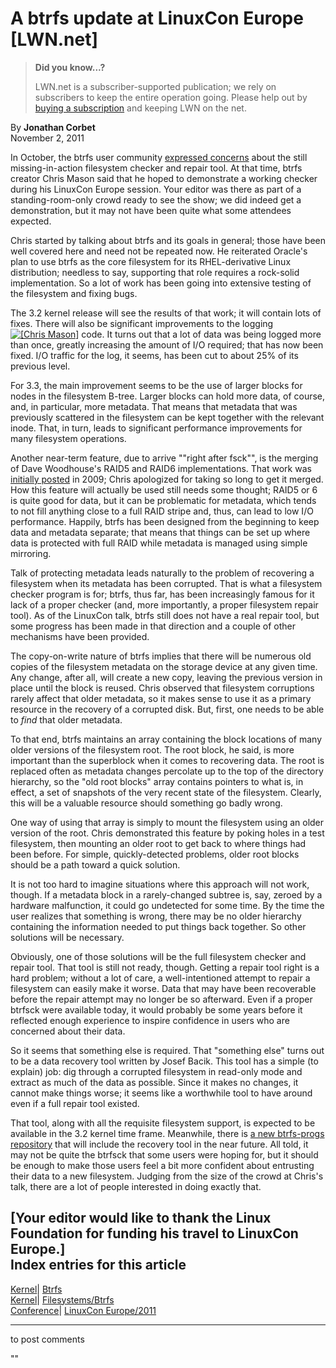 # A btrfs update at LinuxCon Europe [LWN.net]

> **Did you know...?**
> 
> LWN.net is a subscriber-supported publication; we rely on subscribers to keep the entire operation going. Please help out by [buying a subscription](/Promo/nst-nag4/subscribe) and keeping LWN on the net. 

By **Jonathan Corbet**  
November 2, 2011 

In October, the btrfs user community [expressed concerns](/Articles/462543/) about the still missing-in-action filesystem checker and repair tool. At that time, btrfs creator Chris Mason said that he hoped to demonstrate a working checker during his LinuxCon Europe session. Your editor was there as part of a standing-room-only crowd ready to see the show; we did indeed get a demonstration, but it may not have been quite what some attendees expected. 

Chris started by talking about btrfs and its goals in general; those have been well covered here and need not be repeated now. He reiterated Oracle's plan to use btrfs as the core filesystem for its RHEL-derivative Linux distribution; needless to say, supporting that role requires a rock-solid implementation. So a lot of work has been going into extensive testing of the filesystem and fixing bugs. 

The 3.2 kernel release will see the results of that work; it will contain lots of fixes. There will also be significant improvements to the logging [![\[Chris Mason\]](https://static.lwn.net/images/conf/2011/lc-europe/ChrisMason-sm.jpg)](/Articles/465180/) code. It turns out that a lot of data was being logged more than once, greatly increasing the amount of I/O required; that has now been fixed. I/O traffic for the log, it seems, has been cut to about 25% of its previous level. 

For 3.3, the main improvement seems to be the use of larger blocks for nodes in the filesystem B-tree. Larger blocks can hold more data, of course, and, in particular, more metadata. That means that metadata that was previously scattered in the filesystem can be kept together with the relevant inode. That, in turn, leads to significant performance improvements for many filesystem operations. 

Another near-term feature, due to arrive ""right after fsck"", is the merging of Dave Woodhouse's RAID5 and RAID6 implementations. That work was [initially posted](/Articles/341026/) in 2009; Chris apologized for taking so long to get it merged. How this feature will actually be used still needs some thought; RAID5 or 6 is quite good for data, but it can be problematic for metadata, which tends to not fill anything close to a full RAID stripe and, thus, can lead to low I/O performance. Happily, btrfs has been designed from the beginning to keep data and metadata separate; that means that things can be set up where data is protected with full RAID while metadata is managed using simple mirroring. 

Talk of protecting metadata leads naturally to the problem of recovering a filesystem when its metadata has been corrupted. That is what a filesystem checker program is for; btrfs, thus far, has been increasingly famous for it lack of a proper checker (and, more importantly, a proper filesystem repair tool). As of the LinuxCon talk, btrfs still does not have a real repair tool, but some progress has been made in that direction and a couple of other mechanisms have been provided. 

The copy-on-write nature of btrfs implies that there will be numerous old copies of the filesystem metadata on the storage device at any given time. Any change, after all, will create a new copy, leaving the previous version in place until the block is reused. Chris observed that filesystem corruptions rarely affect that older metadata, so it makes sense to use it as a primary resource in the recovery of a corrupted disk. But, first, one needs to be able to _find_ that older metadata. 

To that end, btrfs maintains an array containing the block locations of many older versions of the filesystem root. The root block, he said, is more important than the superblock when it comes to recovering data. The root is replaced often as metadata changes percolate up to the top of the directory hierarchy, so the "old root blocks" array contains pointers to what is, in effect, a set of snapshots of the very recent state of the filesystem. Clearly, this will be a valuable resource should something go badly wrong. 

One way of using that array is simply to mount the filesystem using an older version of the root. Chris demonstrated this feature by poking holes in a test filesystem, then mounting an older root to get back to where things had been before. For simple, quickly-detected problems, older root blocks should be a path toward a quick solution. 

It is not too hard to imagine situations where this approach will not work, though. If a metadata block in a rarely-changed subtree is, say, zeroed by a hardware malfunction, it could go undetected for some time. By the time the user realizes that something is wrong, there may be no older hierarchy containing the information needed to put things back together. So other solutions will be necessary. 

Obviously, one of those solutions will be the full filesystem checker and repair tool. That tool is still not ready, though. Getting a repair tool right is a hard problem; without a lot of care, a well-intentioned attempt to repair a filesystem can easily make it worse. Data that may have been recoverable before the repair attempt may no longer be so afterward. Even if a proper btrfsck were available today, it would probably be some years before it reflected enough experience to inspire confidence in users who are concerned about their data. 

So it seems that something else is required. That "something else" turns out to be a data recovery tool written by Josef Bacik. This tool has a simple (to explain) job: dig through a corrupted filesystem in read-only mode and extract as much of the data as possible. Since it makes no changes, it cannot make things worse; it seems like a worthwhile tool to have around even if a full repair tool existed. 

That tool, along with all the requisite filesystem support, is expected to be available in the 3.2 kernel time frame. Meanwhile, there is [a new btrfs-progs repository](/Articles/465175/) that will include the recovery tool in the near future. All told, it may not be quite the btrfsck that some users were hoping for, but it should be enough to make those users feel a bit more confident about entrusting their data to a new filesystem. Judging from the size of the crowd at Chris's talk, there are a lot of people interested in doing exactly that. 

[Your editor would like to thank the Linux Foundation for funding his travel to LinuxCon Europe.]  
Index entries for this article  
---  
[Kernel](/Kernel/Index)| [Btrfs](/Kernel/Index#Btrfs)  
[Kernel](/Kernel/Index)| [Filesystems/Btrfs](/Kernel/Index#Filesystems-Btrfs)  
[Conference](/Archives/ConferenceIndex/)| [LinuxCon Europe/2011](/Archives/ConferenceIndex/#LinuxCon_Europe-2011)  
  


* * *

to post comments 

""
